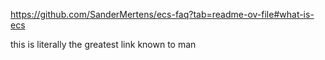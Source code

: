 https://github.com/SanderMertens/ecs-faq?tab=readme-ov-file#what-is-ecs

this is literally the greatest link known to man